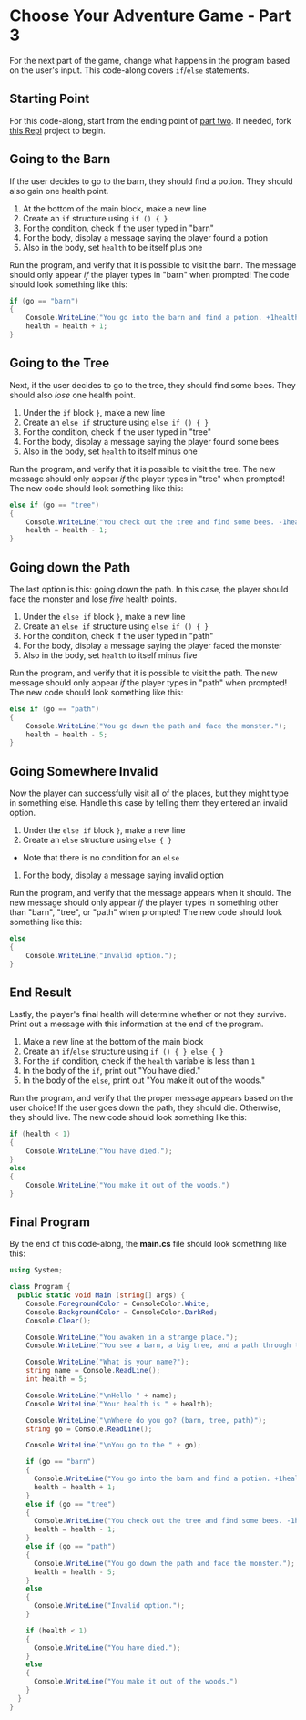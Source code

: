 # Choose Your Adventure Game - Part 3
For the next part of the game, change what happens in the program based on the user's input. This code-along covers `if`/`else` statements.

## Starting Point
For this code-along, start from the ending point of [part two](CodeAlong2.md). If needed, fork [this Repl](https://replit.com/@HylandOutreach/ChooseYourAdventurePartTwo) project to begin.

## Going to the Barn
If the user decides to go to the barn, they should find a potion. They should also gain one health point.

1. At the bottom of the main block, make a new line
1. Create an `if` structure using `if () { }`
1. For the condition, check if the user typed in "barn"
1. For the body, display a message saying the player found a potion
1. Also in the body, set `health` to be itself plus one

Run the program, and verify that it is possible to visit the barn. The message should only appear _if_ the player types in "barn" when prompted! The code should look something like this:

```cs
if (go == "barn")
{
    Console.WriteLine("You go into the barn and find a potion. +1health");
    health = health + 1;
}
```

## Going to the Tree
Next, if the user decides to go to the tree, they should find some bees. They should also _lose_ one health point.

1. Under the `if` block `}`, make a new line
1. Create an `else if` structure using `else if () { }`
1. For the condition, check if the user typed in "tree"
1. For the body, display a message saying the player found some bees
1. Also in the body, set `health` to itself minus one

Run the program, and verify that it is possible to visit the tree. The new message should only appear _if_ the player types in "tree" when prompted! The new code should look something like this: 

```cs
else if (go == "tree")
{
    Console.WriteLine("You check out the tree and find some bees. -1health");
    health = health - 1;
}
```

## Going down the Path
The last option is this: going down the path. In this case, the player should face the monster and lose _five_ health points.

1. Under the `else if` block `}`, make a new line
1. Create an `else if` structure using `else if () { }`
1. For the condition, check if the user typed in "path"
1. For the body, display a message saying the player faced the monster
1. Also in the body, set `health` to itself minus five

Run the program, and verify that it is possible to visit the path. The new message should only appear _if_ the player types in "path" when prompted! The new code should look something like this: 

```cs
else if (go == "path")
{
    Console.WriteLine("You go down the path and face the monster.");
    health = health - 5;
}
```

## Going Somewhere Invalid
Now the player can successfully visit all of the places, but they might type in something else. Handle this case by telling them they entered an invalid option.

1. Under the `else if` block `}`, make a new line
1. Create an `else` structure using `else { }`
  - Note that there is no condition for an `else`
1. For the body, display a message saying invalid option

Run the program, and verify that the message appears when it should. The new message should only appear _if_ the player types in something other than "barn", "tree", or "path" when prompted! The new code should look something like this: 

```cs
else
{
    Console.WriteLine("Invalid option.");
}
```

## End Result
Lastly, the player's final health will determine whether or not they survive. Print out a message with this information at the end of the program.

1. Make a new line at the bottom of the main block
1. Create an `if`/`else` structure using `if () { } else { }`
1. For the `if` condition, check if the `health` variable is less than `1`
1. In the body of the `if`, print out "You have died."
1. In the body of the `else`, print out "You make it out of the woods."

Run the program, and verify that the proper message appears based on the user choice! If the user goes down the path, they should die. Otherwise, they should live. The new code should look something like this:

```cs
if (health < 1)
{
    Console.WriteLine("You have died.");
}
else
{
    Console.WriteLine("You make it out of the woods.")
}
```

## Final Program
By the end of this code-along, the **main.cs** file should look something like this:

```cs
using System;

class Program {
  public static void Main (string[] args) {
    Console.ForegroundColor = ConsoleColor.White;
    Console.BackgroundColor = ConsoleColor.DarkRed;
    Console.Clear();

    Console.WriteLine("You awaken in a strange place.");
    Console.WriteLine("You see a barn, a big tree, and a path through the woods.\n");

    Console.WriteLine("What is your name?");
    string name = Console.ReadLine();
    int health = 5;

    Console.WriteLine("\nHello " + name);
    Console.WriteLine("Your health is " + health);

    Console.WriteLine("\nWhere do you go? (barn, tree, path)");
    string go = Console.ReadLine();

    Console.WriteLine("\nYou go to the " + go);

    if (go == "barn")
    {
      Console.WriteLine("You go into the barn and find a potion. +1health");
      health = health + 1;
    }
    else if (go == "tree")
    {
      Console.WriteLine("You check out the tree and find some bees. -1health");
      health = health - 1;
    }
    else if (go == "path")
    {
      Console.WriteLine("You go down the path and face the monster.");
      health = health - 5;
    }
    else
    {
      Console.WriteLine("Invalid option.");
    }

    if (health < 1)
    {
      Console.WriteLine("You have died.");
    }
    else
    {
      Console.WriteLine("You make it out of the woods.")
    }
  }
}
```